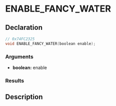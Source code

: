 # ENABLE_FANCY_WATER

## Declaration
```cpp
// 0x74FC2325
void ENABLE_FANCY_WATER(boolean enable);
```

### Arguments
- **boolean:** enable

### Results

## Description
